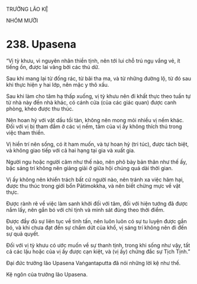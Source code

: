 TRƯỞNG LÃO KỆ

NHÓM MƯỜI

# 238. Upasena

“Vị tỳ khưu, vì nguyên nhân thiền tịnh, nên tới lui chỗ trú ngụ vắng vẻ, ít tiếng ồn, được lai vãng bởi các thú dữ.

Sau khi mang lại từ đống rác, từ bãi tha ma, và từ những đường lộ, từ đó sau khi thực hiện y hai lớp, nên mặc y thô xấu.

Sau khi làm cho tâm hạ thấp xuống, vị tỳ khưu nên đi khất thực theo tuần tự từ nhà này đến nhà khác, có cánh cửa (của các giác quan) được canh phòng, khéo được thu thúc.

Nên hoan hỷ với vật dầu tồi tàn, không nên mong mỏi nhiều vị nếm khác. Đối với vị bị tham đắm ở các vị nếm, tâm của vị ấy không thích thú trong việc tham thiền.

Vị hiền trí nên sống, có ít ham muốn, và tự hoan hỷ (tri túc), được tách biệt, và không giao tiếp với cả hai hạng tại gia và xuất gia.

Người ngu hoặc người câm như thế nào, nên phô bày bản thân như thế ấy, bậc sáng trí không nên giảng giải ở giữa hội chúng quá dài thời gian.

Vị ấy không nên khiển trách bất cứ người nào, nên tránh xa việc hãm hại, được thu thúc trong giới bổn Pātimokkha, và nên biết chừng mực về vật thực.

Được rành rẽ về việc làm sanh khởi đối với tâm, đối với hiện tướng đã được nắm lấy, nên gắn bó với chỉ tịnh và minh sát đúng theo thời điểm.

Được đầy đủ sự liên tục về tinh tấn, nên luôn luôn có sự tu luyện được gắn bó, và khi chưa đạt đến sự chấm dứt của khổ, vị sáng trí không nên đi đến sự quả quyết.

Đối với vị tỳ khưu có ước muốn về sự thanh tịnh, trong khi sống như vậy, tất cả các lậu hoặc của vị ấy được cạn kiệt, và (vị ấy) chứng đắc sự Tịch Tịnh.”

Đại đức trưởng lão Upasena Vaṅgantaputta đã nói những lời kệ như thế.

Kệ ngôn của trưởng lão Upasena.
